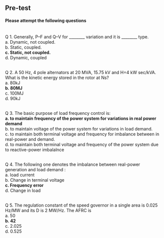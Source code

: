 ##  <b>Pre-test</b>
#### Please attempt the following questions

<br>
Q 1. Generally, P–F and Q–V for ________ variation and it is ________ type.<br>
a. Dynamic, not coupled.<br>
b. Static, coupled.<br>
<b>c. Static, not coupled.</b><br>
d. Dynamic, coupled<br><br>


Q 2. A 50 Hz, 4 pole alternators at 20 MVA, 15.75 kV and H=4 kW sec/kVA. What is the kinetic energy stored in the rotor at Ns? 
<br>
a. 80kJ<br>
<b>b. 80MJ</b><br>
c. 100MJ<br>
d. 90kJ<br><br>

Q 3. The basic purpose of load frequency control is:<br>
<b>a. to maintain frequency of the power system for variations in real power demand</b><br>
b. to maintain voltage of the power system for variations in load demand.<br>
c. to maintain both terminal voltage and frequency for imbalance between in real-power and demand.<br>
d. to maintain both terminal voltage and frequency of the power system due to reactive-power imbalalnce <br><br>

Q 4. The following one denotes the imbalance between real-power generation and load demand :
<br>
a. load current <br>
b. Change in terminal voltage<br>
<b>c. Frequency error</b><br>
d. Change in load<br><br>

Q 5. The regulation constant of the speed governor in a single area is 0.025 Hz/MW and its D is 2 MW/Hz. The AFRC is<br>
a. 50<br>
<b>b. 42</b><br>
c. 2.025<br>
d. 0.525